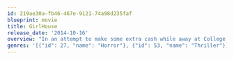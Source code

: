 ```yaml
---
id: 219ae30a-fb46-467e-9121-74a98d235faf
blueprint: movie
title: GirlHouse
release_date: '2014-10-16'
overview: "In an attempt to make some extra cash while away at College, Kylie moves into a house that streams content to an X-rated website. After a deranged fan hacks in to determine the house's location, she finds herself in a terrifying fight for her life."
genres: '[{"id": 27, "name": "Horror"}, {"id": 53, "name": "Thriller"}]'
---
```

